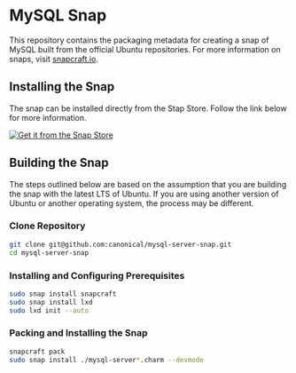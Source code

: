 # MySQL Snap
This repository contains the packaging metadata for creating a snap of MySQL built from the official Ubuntu repositories.  For more information on snaps, visit [snapcraft.io](https://snapcraft.io/). 

## Installing the Snap
The snap can be installed directly from the Stap Store.  Follow the link below for more information.
<br>

[![Get it from the Snap Store](https://snapcraft.io/static/images/badges/en/snap-store-black.svg)](https://snapcraft.io/mysql-server)


## Building the Snap
The steps outlined below are based on the assumption that you are building the snap with the latest LTS of Ubuntu.  If you are using another version of Ubuntu or another operating system, the process may be different.

### Clone Repository
```bash
git clone git@github.com:canonical/mysql-server-snap.git
cd mysql-server-snap
```
### Installing and Configuring Prerequisites
```bash
sudo snap install snapcraft
sudo snap install lxd
sudo lxd init --auto
```
### Packing and Installing the Snap
```bash
snapcraft pack
sudo snap install ./mysql-server*.charm --devmode
```